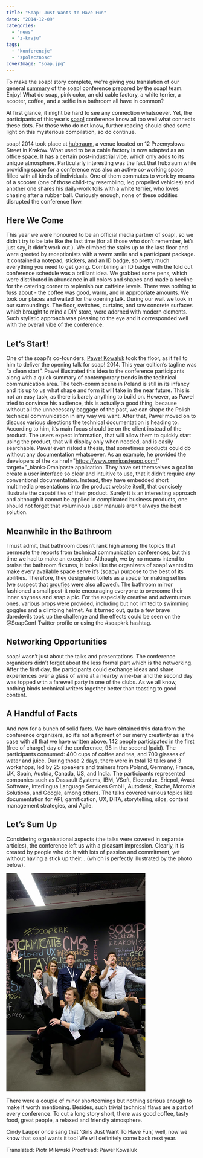 ```yaml
---
title: "Soap! Just Wants to Have Fun"
date: "2014-12-09"
categories:
  - "news"
  - "z-kraju"
tags:
  - "konferencje"
  - "spolecznosc"
coverImage: "soap.jpg"
---
```


To make the soap! story complete, we're giving you translation of our general [summary](http://techwriter.pl/mydlo-lubi-zabawe/) of the soap! conference prepared by the soap! team. Enjoy! What do soap, pink color, an old cable factory, a white terrier, a scooter, coffee, and a selfie in a bathroom all have in common?

At first glance, it might be hard to see any connection whatsoever. Yet, the participants of this year’s [soap!](http://soapconf.com/) conference know all too well what connects these dots. For those who do not know, further reading should shed some light on this mysterious compilation, so do continue.

soap! 2014 took place at [hub:raum](https://www.hubraum.com/), a venue located on 12 Przemysłowa Street in Kraków. What used to be a cable factory is now adapted as an office space. It has a certain post-industrial vibe, which only adds to its unique atmosphere. Particularly interesting was the fact that hub:raum while providing space for a conference was also an active co-working space filled with all kinds of individuals. One of them commutes to work by means of a scooter (one of those child-toy resembling, leg propelled vehicles) and another one shares his daily-work toils with a white terrier, who loves chasing after a rubber ball. Curiously enough, none of these oddities disrupted the conference flow.

## Here We Come

This year we were honoured to be an official media partner of soap!, so we didn’t try to be late like the last time (for all those who don’t remember, let’s just say, it didn’t work out ). We climbed the stairs up to the last floor and were greeted by receptionists with a warm smile and a participant package. It contained a notepad, stickers, and an ID badge, so pretty much everything you need to get going. Combining an ID badge with the fold out conference schedule was a brilliant idea. We grabbed some pens, which were distributed in abundance in all colors and shapes and made a beeline for the catering corner to replenish our caffeine levels. There was nothing to fuss about - the coffee was good, warm, and in appropriate amounts. We took our places and waited for the opening talk. During our wait we took in our surroundings. The floor, switches, curtains, and raw concrete surfaces which brought to mind a DIY store, were adorned with modern elements. Such stylistic approach was pleasing to the eye and it corresponded well with the overall vibe of the conference.

## Let’s Start!

One of the soap!’s co-founders, [Paweł Kowaluk](http://soapconf.com/team/) took the floor, as it fell to him to deliver the opening talk for soap! 2014. This year edition’s tagline was “a clean start”. Paweł illustrated this idea to the conference participants along with a quick summary of contemporary trends in the technical communication area. The tech-comm scene in Poland is still in its infancy and it’s up to us what shape and form it will take in the near future. This is not an easy task, as there is barely anything to build on. However, as Paweł tried to convince his audience, this is actually a good thing, because without all the unnecessary baggage of the past, we can shape the Polish technical communication in any way we want. After that, Paweł moved on to discuss various directions the technical documentation is heading to. According to him, it’s main focus should be on the client instead of the product. The users expect information, that will allow them to quickly start using the product, that will display only when needed, and is easily searchable. Paweł even risked a thesis, that sometimes products could do without any documentation whatsoever. As an example, he provided the developers of the <a href="https://www.omnipasteapp.com/" target="\_blank>Omnipaste application. They have set themselves a goal to create a user interface so clear and intuitive to use, that it didn’t require any conventional documentation. Instead, they have embedded short multimedia presentations into the product website itself, that concisely illustrate the capabilities of their product. Surely it is an interesting approach and although it cannot be applied in complicated business products, one should not forget that voluminous user manuals aren’t always the best solution.

## Meanwhile in the Bathroom

I must admit, that bathroom doesn’t rank high among the topics that permeate the reports from technical communication conferences, but this time we had to make an exception. Although, we by no means intend to praise the bathroom fixtures, it looks like the organizers of soap! wanted to make every available space serve it’s (soapy) purpose to the best of its abilities. Therefore, they designated toilets as a space for making selfies (we suspect that [groufies](http://www.dailytech.com/Huawei+Trademarks+Groufie+a+Panoramic+Selfie/article34889.htm) were also allowed). The bathroom mirror fashioned a small post-it note encouraging everyone to overcome their inner shyness and snap a pic. For the especially creative and adventurous ones, various props were provided, including but not limited to swimming goggles and a climbing helmet. As it turned out, quite a few brave daredevils took up the challenge and the effects could be seen on the @SoapConf Twitter profile or using the #soapkrk hashtag.

## Networking Opportunities

soap! wasn’t just about the talks and presentations. The conference organisers didn’t forget about the less formal part which is the networking. After the first day, the participants could exchange ideas and share experiences over a glass of wine at a nearby wine-bar and the second day was topped with a farewell party in one of the clubs. As we all know, nothing binds technical writers together better than toasting to good content.

## A Handful of Facts

And now for a bunch of solid facts. We have obtained this data from the conference organizers, so it’s not a figment of our merry creativity as is the case with all that we have written above. 142 people participated in the first (free of charge) day of the conference, 98 in the second (paid). The participants consumed: 400 cups of coffee and tea, and 700 glasses of water and juice. During those 2 days, there were in total 18 talks and 3 workshops, led by 25 speakers and trainers from Poland, Germany, France, UK, Spain, Austria, Canada, US, and India. The participants represented companies such as Dassault Systems, IBM, VSoft, Electrolux, Ericpol, Avast Software, Interlingua Language Services GmbH, Autodesk, Roche, Motorola Solutions, and Google, among others. The talks covered various topics like documentation for API, gamification, UX, DITA, storytelling, silos, content management strategies, and Agile.

## Let’s Sum Up

Considering organisational aspects (the talks were covered in separate articles), the conference left us with a pleasant impression. Clearly, it is created by people who do it with lots of passion and commitment, yet without having a stick up their... (which is perfectly illustrated by the photo below).

[![_DSC7032](images/DSC7032.jpg)](http://techwriter.pl/wp-content/uploads/2014/10/DSC7032.jpg)

There were a couple of minor shortcomings but nothing serious enough to make it worth mentioning. Besides, such trivial technical flaws are a part of every conference. To cut a long story short, there was good coffee, tasty food, great people, a relaxed and friendly atmosphere.

Cindy Lauper once sang that ‘Girls Just Want To Have Fun’, well, now we know that soap! wants it too! We will definitely come back next year.

Translated: Piotr Milewski Proofread: Paweł Kowaluk
